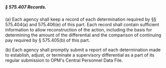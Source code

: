 ##### § 575.407 Records. #####

(a) Each agency shall keep a record of each determination required by §§ 575.404(a) and 575.406(e) of this part. Each record shall contain sufficient information to allow reconstruction of the action, including the basis for determining the amount of the differential and the comparison of continuing pay required by § 575.405(b) of this part.

(b) Each agency shall promptly submit a report of each determination made to establish, adjust, or terminate a supervisory differential as a part of its regular submission to OPM's Central Personnel Data File.